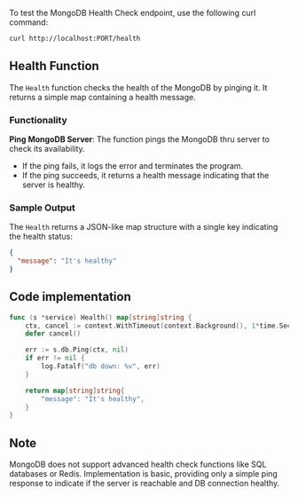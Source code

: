 To test the MongoDB Health Check endpoint, use the following curl command:

```bash
curl http://localhost:PORT/health
```
## Health Function

The `Health` function checks the health of the MongoDB by pinging it. It returns a simple map containing a health message.

### Functionality

**Ping MongoDB Server**: The function pings the MongoDB thru server to check its availability.

   - If the ping fails, it logs the error and terminates the program.
   - If the ping succeeds, it returns a health message indicating that the server is healthy.

### Sample Output

The `Health` returns a JSON-like map structure with a single key indicating the health status:

```json
{
  "message": "It's healthy"
}
```

## Code implementation

```go
func (s *service) Health() map[string]string {
    ctx, cancel := context.WithTimeout(context.Background(), 1*time.Second)
    defer cancel()

    err := s.db.Ping(ctx, nil)
    if err != nil {
        log.Fatalf("db down: %v", err) 
    }

    return map[string]string{
        "message": "It's healthy",
    }
}
```

## Note

MongoDB does not support advanced health check functions like SQL databases or Redis. Implementation is basic, providing only a simple ping response to indicate if the server is reachable and DB connection healthy.
